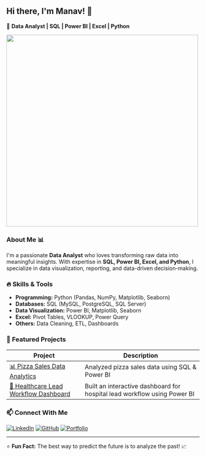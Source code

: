 ## Hi there, I'm Manav! 👋

🚀 **Data Analyst | SQL | Power BI | Excel | Python**

<img src="https://media.giphy.com/media/qgQUggAC3Pfv687qPC/giphy.gif" width="500"/>

### About Me 📊
I'm a passionate **Data Analyst** who loves transforming raw data into meaningful insights. With expertise in **SQL, Power BI, Excel, and Python**, I specialize in data visualization, reporting, and data-driven decision-making.

### 🔥 Skills & Tools
- **Programming:** Python (Pandas, NumPy, Matplotlib, Seaborn)
- **Databases:** SQL (MySQL, PostgreSQL, SQL Server)
- **Data Visualization:** Power BI, Matplotlib, Seaborn
- **Excel:** Pivot Tables, VLOOKUP, Power Query
- **Others:** Data Cleaning, ETL, Dashboards

### 🚀 Featured Projects
| Project | Description |
|---------|------------|
| [📊 Pizza Sales Data Analytics](https://github.com/yourusername/pizza-sales-analysis) | Analyzed pizza sales data using SQL & Power BI |
| [🏥 Healthcare Lead Workflow Dashboard](https://github.com/yourusername/healthcare-dashboard) | Built an interactive dashboard for hospital lead workflow using Power BI |


### 📫 Connect With Me
[![LinkedIn](https://img.shields.io/badge/LinkedIn-blue?style=for-the-badge&logo=linkedin)](https://www.linkedin.com/in/manav-patel-7741b4293/) 
[![GitHub](https://img.shields.io/badge/GitHub-black?style=for-the-badge&logo=github)](https://github.com/yourusername/) 
[![Portfolio](https://img.shields.io/badge/Portfolio-%23fca311?style=for-the-badge)](https://yourportfolio.com)

---

⭐ **Fun Fact:** The best way to predict the future is to analyze the past! 📈
